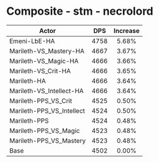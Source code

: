 # Composite - stm - necrolord
| Actor | DPS | Increase |
|---|:---:|:---:|
|Emeni-LbE-HA|4758|5.68%|
|Marileth-VS_Mastery-HA|4667|3.67%|
|Marileth-VS_Magic-HA|4666|3.66%|
|Marileth-VS_Crit-HA|4666|3.65%|
|Marileth-HA|4666|3.64%|
|Marileth-VS_Intellect-HA|4666|3.64%|
|Marileth-PPS_VS_Crit|4525|0.50%|
|Marileth-PPS_VS_Intellect|4524|0.50%|
|Marileth-PPS|4524|0.48%|
|Marileth-PPS_VS_Magic|4523|0.48%|
|Marileth-PPS_VS_Mastery|4523|0.48%|
|Base|4502|0.00%|
